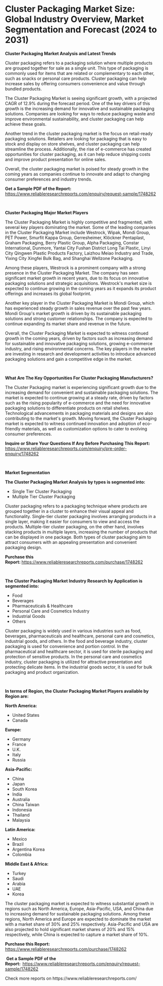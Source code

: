 <p><h1>Cluster Packaging Market Size: Global Industry Overview, Market Segmentation and Forecast (2024 to 2031)</h1></p><p><strong>Cluster Packaging Market Analysis and Latest Trends</strong></p>
<p><p>Cluster packaging refers to a packaging solution where multiple products are grouped together for sale as a single unit. This type of packaging is commonly used for items that are related or complementary to each other, such as snacks or personal care products. Cluster packaging can help increase sales by offering consumers convenience and value through bundled products.</p><p>The Cluster Packaging Market is seeing significant growth, with a projected CAGR of 12.9% during the forecast period. One of the key drivers of this growth is the increasing demand for innovative and sustainable packaging solutions. Companies are looking for ways to reduce packaging waste and improve environmental sustainability, and cluster packaging can help achieve these goals.</p><p>Another trend in the cluster packaging market is the focus on retail-ready packaging solutions. Retailers are looking for packaging that is easy to stock and display on store shelves, and cluster packaging can help streamline the process. Additionally, the rise of e-commerce has created opportunities for cluster packaging, as it can help reduce shipping costs and improve product presentation for online sales.</p><p>Overall, the cluster packaging market is poised for steady growth in the coming years as companies continue to innovate and adapt to changing consumer preferences and industry trends.</p></p>
<p><strong>Get a Sample PDF of the Report:&nbsp;</strong> <a href="https://www.reliableresearchreports.com/enquiry/request-sample/1748262">https://www.reliableresearchreports.com/enquiry/request-sample/1748262</a></p>
<p>&nbsp;</p>
<p><strong>Cluster Packaging Major Market Players</strong></p>
<p><p>The Cluster Packaging Market is highly competitive and fragmented, with several key players dominating the market. Some of the leading companies in the Cluster Packaging Market include Westrock, Wipak, Mondi Group, PET Power, Smurfit Kappa Group, Gerresheimer, Klöckner Pentaplast, Graham Packaging, Berry Plastic Group, Alpha Packaging, Constar International, Dunmore, Yantai City Fushan District Long Tai Plastic, Linyi City Qingwen Plastic Products Factory, Laizhou Meiao Industry and Trade, Yixing City Xingfei Bulk Bag, and Shanghai Wellzone Packaging.</p><p>Among these players, Westrock is a prominent company with a strong presence in the Cluster Packaging Market. The company has seen significant market growth in recent years, due to its focus on innovative packaging solutions and strategic acquisitions. Westrock's market size is expected to continue growing in the coming years as it expands its product offerings and increases its global footprint.</p><p>Another key player in the Cluster Packaging Market is Mondi Group, which has experienced steady growth in sales revenue over the past few years. Mondi Group's market growth is driven by its sustainable packaging solutions and strong customer relationships. The company is expected to continue expanding its market share and revenue in the future.</p><p>Overall, the Cluster Packaging Market is expected to witness continued growth in the coming years, driven by factors such as increasing demand for sustainable and innovative packaging solutions, growing e-commerce industry, and rising environmental concerns. The key players in the market are investing in research and development activities to introduce advanced packaging solutions and gain a competitive edge in the market.</p></p>
<p>&nbsp;</p>
<p><strong>What Are The Key Opportunities For Cluster Packaging Manufacturers?</strong></p>
<p><p>The Cluster Packaging market is experiencing significant growth due to the increasing demand for convenient and sustainable packaging solutions. The market is expected to continue growing at a steady rate, driven by factors such as the rising popularity of e-commerce and the need for innovative packaging solutions to differentiate products on retail shelves. Technological advancements in packaging materials and designs are also contributing to the market's growth. Moving forward, the Cluster Packaging market is expected to witness continued innovation and adoption of eco-friendly materials, as well as customization options to cater to evolving consumer preferences.</p></p>
<p><strong>Inquire or Share Your Questions If Any Before Purchasing This Report:</strong> <a href="https://www.reliableresearchreports.com/enquiry/pre-order-enquiry/1748262">https://www.reliableresearchreports.com/enquiry/pre-order-enquiry/1748262</a></p>
<p>&nbsp;</p>
<p><strong>Market Segmentation</strong></p>
<p><strong>The Cluster Packaging Market Analysis by types is segmented into:</strong></p>
<p><ul><li>Single Tier Cluster Packaging</li><li>Multiple Tier Cluster Packaging</li></ul></p>
<p><p>Cluster packaging refers to a packaging technique where products are grouped together in a cluster to enhance their visual appeal and functionality. Single-tier cluster packaging involves arranging products in a single layer, making it easier for consumers to view and access the products. Multiple-tier cluster packaging, on the other hand, involves stacking products in multiple layers, increasing the number of products that can be displayed in one package. Both types of cluster packaging aim to attract consumers with an appealing presentation and convenient packaging design.</p></p>
<p><strong>Purchase this Report:&nbsp;</strong><a href="https://www.reliableresearchreports.com/purchase/1748262">https://www.reliableresearchreports.com/purchase/1748262</a></p>
<p>&nbsp;</p>
<p><strong>The Cluster Packaging Market Industry Research by Application is segmented into:</strong></p>
<p><ul><li>Food</li><li>Beverages</li><li>Pharmaceuticals & Healthcare</li><li>Personal Care and Cosmetics Industry</li><li>Industrial Goods</li><li>Others</li></ul></p>
<p><p>Cluster packaging is widely used in various industries such as food, beverages, pharmaceuticals and healthcare, personal care and cosmetics, industrial goods, and others. In the food and beverage industry, cluster packaging is used for convenience and portion control. In the pharmaceutical and healthcare sector, it is used for sterile packaging and protection of sensitive products. In the personal care and cosmetics industry, cluster packaging is utilized for attractive presentation and protecting delicate items. In the industrial goods sector, it is used for bulk packaging and product organization.</p></p>
<p>&nbsp;</p>
<p><strong>In terms of Region, the Cluster Packaging Market Players available by Region are:</strong></p>
<p>
    <p> <strong> North America: </strong>
        <ul>
            <li>United States</li>
            <li>Canada</li>
        </ul>
        </p> 
    <p> <strong> Europe: </strong>
        <ul>
            <li>Germany</li>
            <li>France</li>
            <li>U.K.</li>
            <li>Italy</li>
            <li>Russia</li>
        </ul>
        </p> 
    <p> <strong> Asia-Pacific: </strong>
        <ul>
            <li>China</li>
            <li>Japan</li>
            <li>South Korea</li>
            <li>India</li>
            <li>Australia</li>
            <li>China Taiwan</li>
            <li>Indonesia</li>
            <li>Thailand</li>
            <li>Malaysia</li>
        </ul>
        </p> 
    <p> <strong> Latin America: </strong>
        <ul>
            <li>Mexico</li>
            <li>Brazil</li>
            <li>Argentina Korea</li>
            <li>Colombia</li>
        </ul>
        </p> 
    <p> <strong> Middle East & Africa: </strong>
        <ul>
            <li>Turkey</li>
            <li>Saudi</li>
            <li>Arabia</li>
            <li>UAE</li>
            <li>Korea</li>
        </ul>
    </p>
    </p>
<p><p>The cluster packaging market is expected to witness substantial growth in regions such as North America, Europe, Asia-Pacific, USA, and China due to increasing demand for sustainable packaging solutions. Among these regions, North America and Europe are expected to dominate the market with a market share of 30% and 25% respectively. Asia-Pacific and USA are also projected to hold significant market shares of 20% and 15% respectively, while China is expected to capture a market share of 10%.</p></p>
<p><strong>Purchase this Report: </strong><a href="https://www.reliableresearchreports.com/purchase/1748262">https://www.reliableresearchreports.com/purchase/1748262</a></p>
<p>&nbsp;<strong>Get a Sample PDF of the Report:&nbsp;&nbsp;</strong><a href="https://www.reliableresearchreports.com/enquiry/request-sample/1748262">https://www.reliableresearchreports.com/enquiry/request-sample/1748262</a></p>
<p><strong></strong></p>
<p>Check more reports on https://www.reliableresearchreports.com/</p>